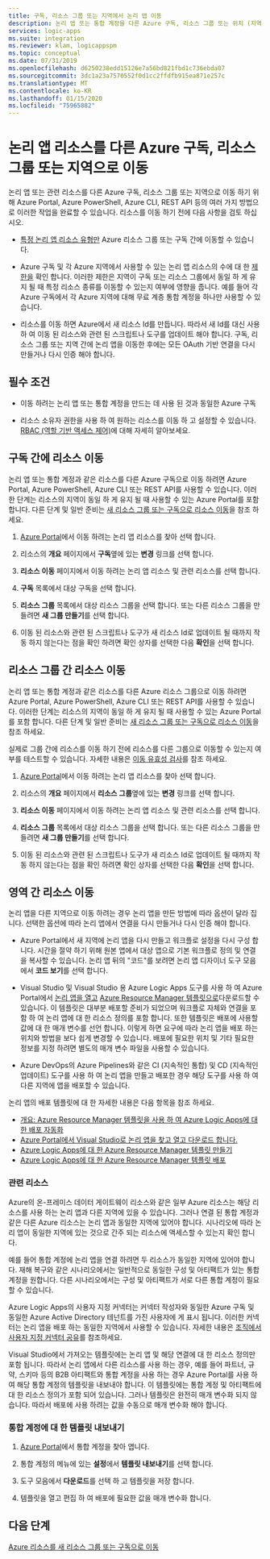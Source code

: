 ```yaml
---
title: 구독, 리소스 그룹 또는 지역에서 논리 앱 이동
description: 논리 앱 또는 통합 계정을 다른 Azure 구독, 리소스 그룹 또는 위치 (지역)로 마이그레이션
services: logic-apps
ms.suite: integration
ms.reviewer: klam, logicappspm
ms.topic: conceptual
ms.date: 07/31/2019
ms.openlocfilehash: d6250238edd15126e7a56bd821fbd1c736ebda07
ms.sourcegitcommit: 3dc1a23a7570552f0d1cc2ffdfb915ea871e257c
ms.translationtype: MT
ms.contentlocale: ko-KR
ms.lasthandoff: 01/15/2020
ms.locfileid: "75965882"
---
```

# <a name="move-logic-app-resources-to-other-azure-subscriptions-resource-groups-or-regions"></a>논리 앱 리소스를 다른 Azure 구독, 리소스 그룹 또는 지역으로 이동

논리 앱 또는 관련 리소스를 다른 Azure 구독, 리소스 그룹 또는 지역으로 이동 하기 위해 Azure Portal, Azure PowerShell, Azure CLI, REST API 등의 여러 가지 방법으로 이러한 작업을 완료할 수 있습니다. 리소스를 이동 하기 전에 다음 사항을 검토 하십시오. 

* [특정 논리 앱 리소스 유형만](../azure-resource-manager/management/move-support-resources.md#microsoftlogic) Azure 리소스 그룹 또는 구독 간에 이동할 수 있습니다.

* Azure 구독 및 각 Azure 지역에서 사용할 수 있는 논리 앱 리소스의 수에 대 한 [제한을](../logic-apps/logic-apps-limits-and-config.md) 확인 합니다. 이러한 제한은 지역이 구독 또는 리소스 그룹에서 동일 하 게 유지 될 때 특정 리소스 종류를 이동할 수 있는지 여부에 영향을 줍니다. 예를 들어 각 Azure 구독에서 각 Azure 지역에 대해 무료 계층 통합 계정을 하나만 사용할 수 있습니다.

* 리소스를 이동 하면 Azure에서 새 리소스 Id를 만듭니다. 따라서 새 Id를 대신 사용 하 여 이동 된 리소스와 관련 된 스크립트나 도구를 업데이트 해야 합니다. 구독, 리소스 그룹 또는 지역 간에 논리 앱을 이동한 후에는 모든 OAuth 기반 연결을 다시 만들거나 다시 인증 해야 합니다.

## <a name="prerequisites"></a>필수 조건

* 이동 하려는 논리 앱 또는 통합 계정을 만드는 데 사용 된 것과 동일한 Azure 구독

* 리소스 소유자 권한을 사용 하 여 원하는 리소스를 이동 하 고 설정할 수 있습니다. [RBAC (역할 기반 액세스 제어)](../role-based-access-control/built-in-roles.md#owner)에 대해 자세히 알아보세요.

<a name="move-subscription"></a>

## <a name="move-resources-between-subscriptions"></a>구독 간에 리소스 이동

논리 앱 또는 통합 계정과 같은 리소스를 다른 Azure 구독으로 이동 하려면 Azure Portal, Azure PowerShell, Azure CLI 또는 REST API를 사용할 수 있습니다. 이러한 단계는 리소스의 지역이 동일 하 게 유지 될 때 사용할 수 있는 Azure Portal를 포함 합니다. 다른 단계 및 일반 준비는 [새 리소스 그룹 또는 구독으로 리소스 이동](../azure-resource-manager/management/move-resource-group-and-subscription.md)을 참조 하세요.

1. [Azure Portal](https://portal.azure.com)에서 이동 하려는 논리 앱 리소스를 찾아 선택 합니다.

1. 리소스의 **개요** 페이지에서 **구독**옆에 있는 **변경** 링크를 선택 합니다.

1. **리소스 이동** 페이지에서 이동 하려는 논리 앱 리소스 및 관련 리소스를 선택 합니다.

1. **구독** 목록에서 대상 구독을 선택 합니다.

1. **리소스 그룹** 목록에서 대상 리소스 그룹을 선택 합니다. 또는 다른 리소스 그룹을 만들려면 **새 그룹 만들기**를 선택 합니다.

1. 이동 된 리소스와 관련 된 스크립트나 도구가 새 리소스 Id로 업데이트 될 때까지 작동 하지 않는다는 점을 확인 하려면 확인 상자를 선택한 다음 **확인**을 선택 합니다.

<a name="move-resource-group"></a>

## <a name="move-resources-between-resource-groups"></a>리소스 그룹 간 리소스 이동

논리 앱 또는 통합 계정과 같은 리소스를 다른 Azure 리소스 그룹으로 이동 하려면 Azure Portal, Azure PowerShell, Azure CLI 또는 REST API를 사용할 수 있습니다. 이러한 단계는 리소스의 지역이 동일 하 게 유지 될 때 사용할 수 있는 Azure Portal를 포함 합니다. 다른 단계 및 일반 준비는 [새 리소스 그룹 또는 구독으로 리소스 이동](../azure-resource-manager/management/move-resource-group-and-subscription.md)을 참조 하세요.

실제로 그룹 간에 리소스를 이동 하기 전에 리소스를 다른 그룹으로 이동할 수 있는지 여부를 테스트할 수 있습니다. 자세한 내용은 [이동 유효성 검사](../azure-resource-manager/management/move-resource-group-and-subscription.md#validate-move)를 참조 하세요.

1. [Azure Portal](https://portal.azure.com)에서 이동 하려는 논리 앱 리소스를 찾아 선택 합니다.

1. 리소스의 **개요** 페이지에서 **리소스 그룹**옆에 있는 **변경** 링크를 선택 합니다.

1. **리소스 이동** 페이지에서 이동 하려는 논리 앱 리소스 및 관련 리소스를 선택 합니다.

1. **리소스 그룹** 목록에서 대상 리소스 그룹을 선택 합니다. 또는 다른 리소스 그룹을 만들려면 **새 그룹 만들기**를 선택 합니다.

1. 이동 된 리소스와 관련 된 스크립트나 도구가 새 리소스 Id로 업데이트 될 때까지 작동 하지 않는다는 점을 확인 하려면 확인 상자를 선택한 다음 **확인**을 선택 합니다.

<a name="move-location"></a>

## <a name="move-resources-between-regions"></a>영역 간 리소스 이동

논리 앱을 다른 지역으로 이동 하려는 경우 논리 앱을 만든 방법에 따라 옵션이 달라 집니다. 선택한 옵션에 따라 논리 앱에서 연결을 다시 만들거나 다시 인증 해야 합니다.

* Azure Portal에서 새 지역에 논리 앱을 다시 만들고 워크플로 설정을 다시 구성 합니다. 시간을 절약 하기 위해 원본 앱에서 대상 앱으로 기본 워크플로 정의 및 연결을 복사할 수 있습니다. 논리 앱 뒤의 "코드"를 보려면 논리 앱 디자이너 도구 모음에서 **코드 보기**를 선택 합니다.

* Visual Studio 및 Visual Studio 용 Azure Logic Apps 도구를 사용 하 여 Azure Portal에서 [논리 앱을 열고](../logic-apps/manage-logic-apps-with-visual-studio.md) [Azure Resource Manager 템플릿으로](../logic-apps/logic-apps-azure-resource-manager-templates-overview.md)다운로드할 수 있습니다. 이 템플릿은 대부분 배포할 준비가 되었으며 워크플로 자체와 연결을 포함 하 여 논리 앱에 대 한 리소스 정의를 포함 합니다. 또한 템플릿은 배포에 사용할 값에 대 한 매개 변수를 선언 합니다. 이렇게 하면 요구에 따라 논리 앱을 배포 하는 위치와 방법을 보다 쉽게 변경할 수 있습니다. 배포에 필요한 위치 및 기타 필요한 정보를 지정 하려면 별도의 매개 변수 파일을 사용할 수 있습니다.

* Azure DevOps의 Azure Pipelines와 같은 CI (지속적인 통합) 및 CD (지속적인 업데이트) 도구를 사용 하 여 논리 앱을 만들고 배포한 경우 해당 도구를 사용 하 여 다른 지역에 앱을 배포할 수 있습니다.

논리 앱의 배포 템플릿에 대 한 자세한 내용은 다음 항목을 참조 하세요.

* [개요: Azure Resource Manager 템플릿을 사용 하 여 Azure Logic Apps에 대 한 배포 자동화](../logic-apps/logic-apps-azure-resource-manager-templates-overview.md)
* [Azure Portal에서 Visual Studio로 논리 앱을 찾고 열고 다운로드 합니다.](../logic-apps/manage-logic-apps-with-visual-studio.md)
* [Azure Logic Apps에 대 한 Azure Resource Manager 템플릿 만들기](../logic-apps/logic-apps-create-azure-resource-manager-templates.md)
* [Azure Logic Apps에 대 한 Azure Resource Manager 템플릿 배포](../logic-apps/logic-apps-deploy-azure-resource-manager-templates.md)

### <a name="related-resources"></a>관련 리소스

Azure의 온-프레미스 데이터 게이트웨이 리소스와 같은 일부 Azure 리소스는 해당 리소스를 사용 하는 논리 앱과 다른 지역에 있을 수 있습니다. 그러나 연결 된 통합 계정과 같은 다른 Azure 리소스는 논리 앱과 동일한 지역에 있어야 합니다. 시나리오에 따라 논리 앱이 동일한 지역에 있는 것으로 간주 되는 리소스에 액세스할 수 있는지 확인 합니다.

예를 들어 통합 계정에 논리 앱을 연결 하려면 두 리소스가 동일한 지역에 있어야 합니다. 재해 복구와 같은 시나리오에서는 일반적으로 동일한 구성 및 아티팩트가 있는 통합 계정을 원합니다. 다른 시나리오에서는 구성 및 아티팩트가 서로 다른 통합 계정이 필요할 수 있습니다.

Azure Logic Apps의 사용자 지정 커넥터는 커넥터 작성자와 동일한 Azure 구독 및 동일한 Azure Active Directory 테넌트를 가진 사용자에 게 표시 됩니다. 이러한 커넥터는 논리 앱을 배포 하는 동일한 지역에서 사용할 수 있습니다. 자세한 내용은 [조직에서 사용자 지정 커넥터 공유](https://docs.microsoft.com/connectors/custom-connectors/share)를 참조하세요.

Visual Studio에서 가져오는 템플릿에는 논리 앱 및 해당 연결에 대 한 리소스 정의만 포함 됩니다. 따라서 논리 앱에서 다른 리소스를 사용 하는 경우, 예를 들어 파트너, 규약, 스키마 등의 B2B 아티팩트와 통합 계정을 사용 하는 경우 Azure Portal를 사용 하 여 해당 통합 계정의 템플릿을 내보내야 합니다. 이 템플릿에는 통합 계정 및 아티팩트에 대 한 리소스 정의가 포함 되어 있습니다. 그러나 템플릿은 완전히 매개 변수화 되지 않습니다. 따라서 배포에 사용 하려는 값을 수동으로 매개 변수화 해야 합니다.

### <a name="export-templates-for-integration-accounts"></a>통합 계정에 대 한 템플릿 내보내기

1. [Azure Portal](https://portal.azure.com)에서 통합 계정을 찾아 엽니다.

1. 통합 계정의 메뉴에 있는 **설정**에서 **템플릿 내보내기**를 선택 합니다.

1. 도구 모음에서 **다운로드**를 선택 하 고 템플릿을 저장 합니다.

1. 템플릿을 열고 편집 하 여 배포에 필요한 값을 매개 변수화 합니다.

## <a name="next-steps"></a>다음 단계

[Azure 리소스를 새 리소스 그룹 또는 구독으로 이동](../azure-resource-manager/management/move-resource-group-and-subscription.md)